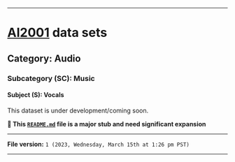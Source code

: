 
***

# [AI2001](https://github.com/seanpm2001/AI2001/) data sets

## Category: Audio

### Subcategory (SC): Music

#### Subject (S): Vocals

This dataset is under development/coming soon.

**🌱️ This [`README.md`](/README.md) file is a major stub and need significant expansion**

***

**File version:** `1 (2023, Wednesday, March 15th at 1:26 pm PST)`

***
